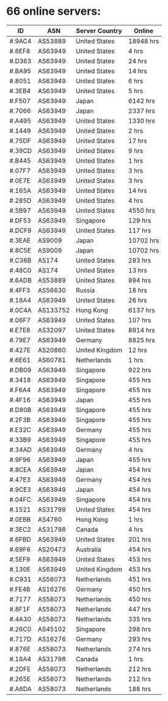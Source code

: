 # 66 online servers:

| ID | ASN | Server Country | Online |
| ------ | ------ | ------ | ------ |
| #.9AC4 | AS53889 | United States | 18948 hrs |
| #.6EF8 | AS63949 | United States | 4 hrs |
| #.D363 | AS63949 | United States | 24 hrs |
| #.BA95 | AS63949 | United States | 14 hrs |
| #.8051 | AS63949 | United States | 6 hrs |
| #.3EB4 | AS63949 | United States | 5 hrs |
| #.F507 | AS63949 | Japan | 6142 hrs |
| #.7066 | AS63949 | Japan | 2337 hrs |
| #.A495 | AS63949 | United States | 1330 hrs |
| #.1449 | AS63949 | United States | 2 hrs |
| #.75DF | AS63949 | United States | 17 hrs |
| #.39CD | AS63949 | United States | 9 hrs |
| #.B445 | AS63949 | United States | 1 hrs |
| #.07F7 | AS63949 | United States | 3 hrs |
| #.0E7E | AS63949 | United States | 3 hrs |
| #.165A | AS63949 | United States | 14 hrs |
| #.285D | AS63949 | United States | 4 hrs |
| #.5B97 | AS63949 | United States | 4550 hrs |
| #.DF53 | AS63949 | Singapore | 129 hrs |
| #.DCF9 | AS63949 | United States | 117 hrs |
| #.3EAE | AS9009 | Japan | 10702 hrs |
| #.8C5E | AS9009 | Japan | 10702 hrs |
| #.C36B | AS174 | United States | 283 hrs |
| #.48C0 | AS174 | United States | 13 hrs |
| #.6ADB | AS53889 | United States | 894 hrs |
| #.4FF3 | AS56630 | Russia | 18 hrs |
| #.18A4 | AS63949 | United States | 26 hrs |
| #.0C4A | AS133752 | Hong Kong | 6137 hrs |
| #.06F7 | AS63949 | United States | 107 hrs |
| #.E7E8 | AS32097 | United States | 8914 hrs |
| #.79E7 | AS63949 | Germany | 8825 hrs |
| #.427E | AS20860 | United Kingdom | 12 hrs |
| #.6E61 | AS60781 | Netherlands | 1 hrs |
| #.DB09 | AS63949 | Singapore | 922 hrs |
| #.3418 | AS63949 | Singapore | 455 hrs |
| #.F6A4 | AS63949 | Singapore | 455 hrs |
| #.4F16 | AS63949 | Japan | 455 hrs |
| #.D80B | AS63949 | Singapore | 455 hrs |
| #.2F3B | AS63949 | Singapore | 455 hrs |
| #.E32C | AS63949 | Germany | 455 hrs |
| #.33B9 | AS63949 | Singapore | 455 hrs |
| #.34AD | AS63949 | Germany | 4 hrs |
| #.9F96 | AS63949 | Japan | 455 hrs |
| #.8CEA | AS63949 | Japan | 454 hrs |
| #.47E3 | AS63949 | Germany | 454 hrs |
| #.9CE3 | AS63949 | Japan | 454 hrs |
| #.04FC | AS63949 | Singapore | 454 hrs |
| #.1521 | AS31798 | United States | 454 hrs |
| #.0EBB | AS4760 | Hong Kong | 1 hrs |
| #.3EC2 | AS31798 | Canada | 4 hrs |
| #.6FBD | AS63949 | United States | 201 hrs |
| #.69F6 | AS20473 | Australia | 454 hrs |
| #.5EF9 | AS63949 | United States | 453 hrs |
| #.130E | AS63949 | United Kingdom | 453 hrs |
| #.C931 | AS58073 | Netherlands | 451 hrs |
| #.FE4B | AS16276 | Germany | 450 hrs |
| #.7177 | AS58073 | Netherlands | 450 hrs |
| #.8F1F | AS58073 | Netherlands | 447 hrs |
| #.4A30 | AS58073 | Netherlands | 335 hrs |
| #.26C0 | AS45102 | Singapore | 298 hrs |
| #.717D | AS16276 | Germany | 293 hrs |
| #.876E | AS58073 | Netherlands | 274 hrs |
| #.18A4 | AS31798 | Canada | 1 hrs |
| #.2DFE | AS58073 | Netherlands | 212 hrs |
| #.265E | AS58073 | Netherlands | 212 hrs |
| #.A6DA | AS58073 | Netherlands | 188 hrs |

